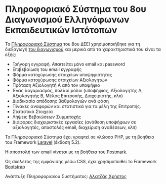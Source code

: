 # Πληροφοριακό Σύστημα του 8ου Διαγωνισμού Ελληνόφωνων Εκπαιδευτικών Ιστότοπων

Το [Πληροφοριακό Σύστημα](http://www.eduwebawards.gr/app2/public/) του 8ου ΔΕΕΙ χρησιμοποιήθηκε για τη διεξαγωγή [του διαγωνισμού](http://www.eduwebawards.gr/) και μερικά από τα χαρακτηριστικά του είναι τα εξής:

- Γρήγορη εγγραφή. Απαιτείται μόνο email και password
- Επιβεβαίωση του email εγγραφής
- Φόρμα κατοχύρωσης στοιχείων υποψηφιότητας
- Φόρμα κατοχύρωσης στοιχείων Αξιολογητών
- Πρόταση Αξιολογητή Α από τον υποψήφιο
- Ένας λογαριασμός, πολλοί ρόλοι (υποψήφιος, Αξιολογητής Α, Αξιολογητής Β, Μέλος Επιτροπής, Διαχειριστής, κλπ)
- Διαδικασία απόδοσης βαθμολογιών ανά φάση
- Πίνακες αναφορών και στατιστικά για τα μέλη της Επιτροπής.
- Στατιστικά Στοιχεία
- Λήψεις Βεβαιώσεων Συμμετοχής
- Διάφορες διαχειριστικές εργασίες (ανάθεση υποψήφιων σε αξιολογητές, αποστολές email, διαχείριση αναθέσεων, κλπ)


Το Πληροφοριακό Σύστημα έχει γραφτεί σε γλώσσα PHP, με τη βοήθεια του Framework [Laravel](http://laravel.com/) (έκδοση 5.2).

Η αποστολή των email γίνεται με τη βοήθεια του [Postmark](https://postmarkapp.com/).

Ως σκελετός της εμφάνισης μέσω CSS, έχει χρησιμοποιθεί το Framework [Bootstrap](http://getbootstrap.com/)

Ανάπτυξη Πληροφοριακού Συστήματος: [Αλατζάς Χρήστος](http://www.chalatz.mysch.gr)
